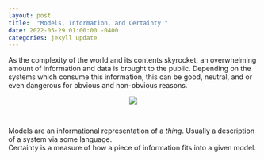 ```yaml
---
layout: post
title:  "Models, Information, and Certainty "
date: 2022-05-29 01:00:00 -0400
categories: jekyll update
---
```

As the complexity of the world and its contents skyrocket, an overwhelming amount of information and data is brought to the public. Depending on the systems which consume this information, this can be good, neutral, and or even dangerous for obvious and non-obvious reasons. 
<p align="center">
<img src="/assets/images/Galileo_before_the_Holy_Office.png">
</p> <br>

Models are an informational representation of a *thing*. Usually a description of a system via some language.<br>
Certainty is a measure of how a piece of information fits into a given model.